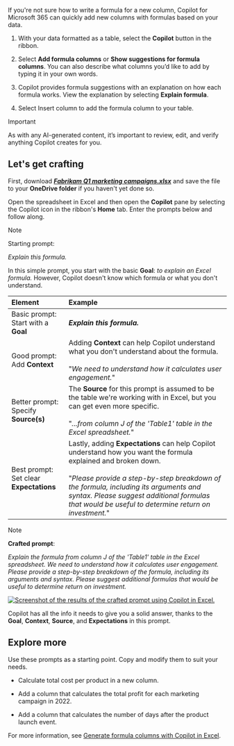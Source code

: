 
If you're not sure how to write a formula for a new column, Copilot for Microsoft 365 can quickly add new columns with formulas based on your data. 

1. With your data formatted as a table, select the **Copilot** button in the ribbon.

1. Select **Add formula columns** or **Show suggestions for formula columns**. You can also describe what columns you’d like to add by typing it in your own words.

1. Copilot provides formula suggestions with an explanation on how each formula works. View the explanation by selecting **Explain formula**.

1. Select Insert column to add the formula column to your table.

> [!IMPORTANT]
> As with any AI-generated content, it’s important to review, edit, and verify anything Copilot creates for you.

## Let's get crafting

First, download **_[Fabrikam Q1 marketing campaigns.xlsx](https://go.microsoft.com/fwlink/?linkid=2269124)_** and save the file to your **OneDrive folder** if you haven't yet done so.

Open the spreadsheet in Excel and then open the **Copilot** pane by selecting the Copilot icon in the ribbon's **Home** tab. Enter the prompts below and follow along.

> [!NOTE]
> Starting prompt:
>
> _Explain this formula._

In this simple prompt, you start with the basic **Goal**: _to explain an Excel formula._ However, Copilot doesn't know which formula or what you don't understand.

| Element | Example |
| :------ | :------- |
| Basic prompt: <br>Start with a **Goal** | **_Explain this formula._** |
| Good prompt: <br>Add **Context** | Adding **Context** can help Copilot understand what you don't understand about the formula.<br><br>"_We need to understand how it calculates user engagement._" |
| Better prompt: <br>Specify **Source(s)** | The **Source** for this prompt is assumed to be the table we're working with in Excel, but you can get even more specific.<br><br>"_...from column J of the 'Table1' table in the Excel spreadsheet._" |
| Best prompt: <br>Set clear **Expectations** | Lastly, adding **Expectations** can help Copilot understand how you want the formula explained and broken down.<br><br>"_Please provide a step-by-step breakdown of the formula, including its arguments and syntax. Please suggest additional formulas that would be useful to determine return on investment._" |

> [!NOTE]
> **Crafted prompt**:
>
> _Explain the formula from column J of the 'Table1' table in the Excel spreadsheet. We need to understand how it calculates user engagement. Please provide a step-by-step breakdown of the formula, including its arguments and syntax. Please suggest additional formulas that would be useful to determine return on investment._

[![Screenshot of the results of the crafted prompt using Copilot in Excel.](../media/copilot-explain-formula-results-excel.png)](../media/copilot-explain-formula-results-excel.png#lightbox)

Copilot has all the info it needs to give you a solid answer, thanks to the **Goal**, **Context**, **Source**, and **Expectations** in this prompt.

## Explore more

Use these prompts as a starting point. Copy and modify them to suit your needs. 

- Calculate total cost per product in a new column. 

- Add a column that calculates the total profit for each marketing campaign in 2022. 

- Add a column that calculates the number of days after the product launch event. 

For more information, see [Generate formula columns with Copilot in Excel](https://support.microsoft.com/office/generate-formula-columns-with-copilot-in-excel-d866d926-9791-4e5f-be2a-c6dd9e587a47).